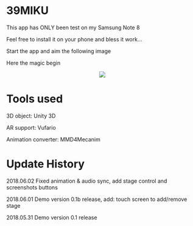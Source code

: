 # 39MIKU

This app has ONLY been test on my Samsung Note 8

Feel free to install it on your phone and bless it work...

Start the app and aim the following image

Here the magic begin

<div align=center><img src="https://github.com/fs1237/39MIKU/blob/master/DUED-1229.jpg"/></div>

# Tools used

3D object: Unity 3D

AR support: Vufario

Animation converter: MMD4Mecanim

# Update History

2018.06.02 Fixed animation & audio sync, add stage control and screenshots buttons 

2018.06.01 Demo version 0.1b release, add: touch screen to add/remove stage

2018.05.31 Demo version 0.1 release
